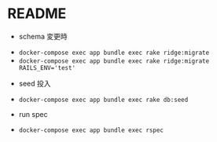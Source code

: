 # README

- schema 変更時

* `docker-compose exec app bundle exec rake ridge:migrate`
* `docker-compose exec app bundle exec rake ridge:migrate RAILS_ENV='test'`

- seed 投入

* `docker-compose exec app bundle exec rake db:seed`

- run spec

* `docker-compose exec app bundle exec rspec`
